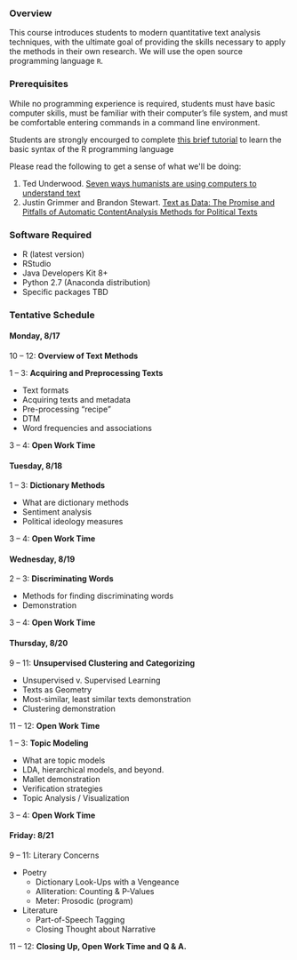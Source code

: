 ### Overview

This course introduces students to modern quantitative text analysis techniques, with the ultimate goal of providing the skills necessary to apply the methods in their own research. We will use the open source programming language `R`.

### Prerequisites

While no programming experience is required, students must have basic computer skills, must be familiar with their computer’s file system, and must be comfortable entering commands in a command line environment.

Students are strongly encourged to complete [this brief tutorial](https://www.codeschool.com/courses/try-r) to learn the basic syntax of the R programming language

Please read the following to get a sense of what we'll be doing:

1. Ted Underwood. [Seven ways humanists are using computers to understand text](http://tedunderwood.com/2015/06/04/seven-ways-humanists-are-using-computers-to-understand-text/)
2. Justin Grimmer and Brandon Stewart. [Text as Data: The Promise and Pitfalls of Automatic ContentAnalysis Methods for Political Texts](https://web.stanford.edu/~jgrimmer/tad2.pdf)


### Software Required

- R (latest version)
- RStudio
- Java Developers Kit 8+
- Python 2.7 (Anaconda distribution)
- Specific packages TBD

### Tentative Schedule

#### Monday, 8/17

10 – 12: **Overview of Text Methods**

1 – 3: **Acquiring and Preprocessing Texts**
* Text formats
* Acquiring texts and metadata
* Pre-processing “recipe”
* DTM
* Word frequencies and associations

3 – 4: **Open Work Time**

#### Tuesday, 8/18

1 – 3: **Dictionary Methods** 
* What are dictionary methods
* Sentiment analysis
* Political ideology measures

3 – 4: **Open Work Time**

#### Wednesday, 8/19

2 – 3: **Discriminating Words** 
* Methods for finding discriminating words
* Demonstration

3 – 4: **Open Work Time**

#### Thursday, 8/20

9 – 11: **Unsupervised Clustering and Categorizing**
* Unsupervised v. Supervised Learning
* Texts as Geometry
* Most-similar, least similar texts demonstration
* Clustering demonstration

11 – 12: **Open Work Time**

1 – 3: **Topic Modeling**
* What are topic models
* LDA, hierarchical models, and beyond.
* Mallet demonstration
* Verification strategies
* Topic Analysis / Visualization

3 – 4: **Open Work Time**

#### Friday: 8/21

9 – 11: Literary Concerns
* Poetry
  * Dictionary Look-Ups with a Vengeance
  * Alliteration: Counting & P-Values
  * Meter: Prosodic (program)
* Literature
  * Part-of-Speech Tagging
  * Closing Thought about Narrative


11 – 12: **Closing Up, Open Work Time and Q & A.**
